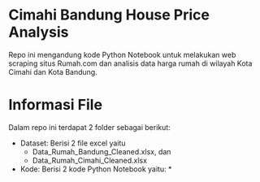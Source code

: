 # Cimahi Bandung House Price Analysis
Repo ini mengandung kode Python Notebook untuk melakukan web scraping situs Rumah.com dan analisis data harga rumah di wilayah Kota Cimahi dan Kota Bandung.

# Informasi File
Dalam repo ini terdapat 2 folder sebagai berikut:
* Dataset: Berisi 2 file excel yaitu
  * Data_Rumah_Bandung_Cleaned.xlsx, dan
  * Data_Rumah_Cimahi_Cleaned.xlsx
* Kode: Berisi 2 kode Python Notebook yaitu:
  * 
